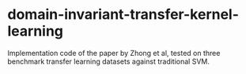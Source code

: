 # domain-invariant-transfer-kernel-learning
Implementation code of the paper by Zhong et al, tested on three benchmark transfer learning datasets against traditional SVM. 
